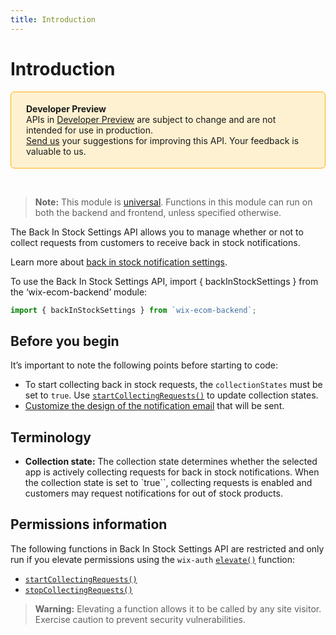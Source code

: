 ```yaml
---
title: Introduction
---
```


# Introduction

<div style="background-color: #FEF1D1; padding: 18px 24px; border-radius: 6px; border: 1px solid #FDB10C; box-sizing: border-box; display: inline-block">
  <b>Developer Preview</b>
  <br/>
  <span>APIs in <a href="https://www.wix.com/velo/reference/api-overview/developer-preview">Developer Preview</a> are subject to change and are not intended for use in production.<br/><a href="https://discord.com/channels/1114269395317968906/1288424315838005259">Send us</a> your suggestions for improving this API. Your feedback is valuable to us.</span>
</div>  

&nbsp;
> **Note:** This module is
> [universal](/api-overview/api-versions#universal-modules).
> Functions in this module can run on both the backend and frontend,
> unless specified otherwise.

The Back In Stock Settings API allows you to manage whether or not to collect requests from customers to receive back in stock notifications. 

Learn more about [back in stock notification settings](https://support.wix.com/en/article/wix-stores-notifying-customers-when-products-are-back-in-stock#collecting-customer-requests).

To use the Back In Stock Settings API, import { backInStockSettings } from the ‘wix-ecom-backend’ module:
``` javascript 
import { backInStockSettings } from `wix-ecom-backend`;
```

## Before you begin
It’s important to note the following points before starting to code:
+ To start collecting back in stock requests, the `collectionStates` must be set to `true`. Use [`startCollectingRequests()`](wix-ecom-backend/backinstocksettings/startcollectingrequests) to update collection states.
+ [Customize the design of the notification email](https://support.wix.com/en/article/wix-stores-notifying-customers-when-products-are-back-in-stock#customizing-the-notification-email) that will be sent.

## Terminology
+ **Collection state:** The collection state determines whether the selected app is actively collecting requests for back in stock notifications. When the collection state is set to `true``, collecting requests is enabled and customers may request notifications for out of stock products.

## Permissions information
The following functions in Back In Stock Settings API are restricted and only run if you elevate permissions using the `wix-auth` [`elevate()`](https://www.wix.com/velo/reference/wix-auth/elevate) function:

+ [`startCollectingRequests()`](wix-ecom-backend/backinstocksettings/startcollectingrequests)
+ [`stopCollectingRequests()`](wix-ecom-backend/backinstocksettings/stopcollectingrequests)

<blockquote class='warning'>
<p><strong>Warning:</strong> Elevating a function allows it to be called by any site visitor. Exercise caution to prevent security vulnerabilities.</p>
</blockquote>
